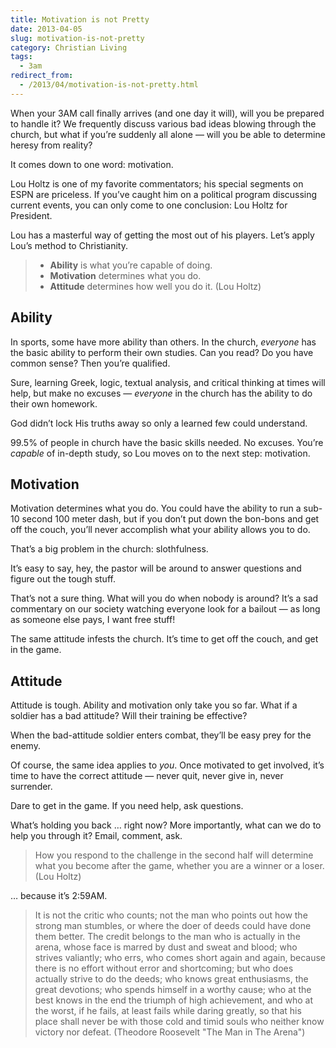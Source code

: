 ```yaml
---
title: Motivation is not Pretty
date: 2013-04-05
slug: motivation-is-not-pretty
category: Christian Living
tags:
  - 3am
redirect_from:
  - /2013/04/motivation-is-not-pretty.html
---
```



When your 3AM call finally arrives (and one day it will), will you be
prepared to handle it? We frequently discuss various bad ideas blowing
through the church, but what if you’re suddenly all alone — will you be
able to determine heresy from reality?

It comes down to one word: motivation.

Lou Holtz is one of my favorite commentators; his special segments on
ESPN are priceless. If you’ve caught him on a political program
discussing current events, you can only come to one conclusion: Lou
Holtz for President.

Lou has a masterful way of getting the most out of his players. Let’s
apply Lou’s method to Christianity.

> -   **Ability** is what you’re capable of doing.
> -   **Motivation** determines what you do.
> -   **Attitude** determines how well you do it. (Lou Holtz)

Ability
-------

In sports, some have more ability than others. In the church, *everyone*
has the basic ability to perform their own studies. Can you read? Do you
have common sense? Then you’re qualified.

Sure, learning Greek, logic, textual analysis, and critical thinking at
times will help, but make no excuses — *everyone* in the church has the
ability to do their own homework.

God didn’t lock His truths away so only a learned few could understand.

99.5% of people in church have the basic skills needed. No excuses.
You’re *capable* of in-depth study, so Lou moves on to the next step:
motivation.

Motivation
----------

Motivation determines what you do. You could have the ability to run a
sub-10 second 100 meter dash, but if you don’t put down the bon-bons and
get off the couch, you’ll never accomplish what your ability allows you
to do.

That’s a big problem in the church: slothfulness.

It’s easy to say, hey, the pastor will be around to answer questions and
figure out the tough stuff.

That’s not a sure thing. What will you do when nobody is around? It’s a
sad commentary on our society watching everyone look for a bailout — as
long as someone else pays, I want free stuff!

The same attitude infests the church. It’s time to get off the couch,
and get in the game.

Attitude
--------

Attitude is tough. Ability and motivation only take you so far. What if
a soldier has a bad attitude? Will their training be effective?

When the bad-attitude soldier enters combat, they’ll be easy prey for
the enemy.

Of course, the same idea applies to *you*. Once motivated to get
involved, it’s time to have the correct attitude — never quit, never
give in, never surrender.

Dare to get in the game. If you need help, ask questions.

What’s holding you back … right now? More importantly, what can we do to
help you through it? Email, comment, ask.

> How you respond to the challenge in the second half will determine
> what you become after the game, whether you are a winner or a loser.
> (Lou Holtz)

… because it’s 2:59AM.

> It is not the critic who counts; not the man who points out how the
> strong man stumbles, or where the doer of deeds could have done them
> better. The credit belongs to the man who is actually in the arena,
> whose face is marred by dust and sweat and blood; who strives
> valiantly; who errs, who comes short again and again, because there is
> no effort without error and shortcoming; but who does actually strive
> to do the deeds; who knows great enthusiasms, the great devotions; who
> spends himself in a worthy cause; who at the best knows in the end the
> triumph of high achievement, and who at the worst, if he fails, at
> least fails while daring greatly, so that his place shall never be
> with those cold and timid souls who neither know victory nor defeat.
> (Theodore Roosevelt "The Man in The Arena")

